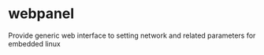 # webpanel
Provide generic web interface to setting network and related parameters for embedded linux
